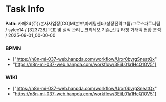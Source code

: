 # Task Info

**Path:** 카페24(주)\본사사업장\[CG]MI본부\마케팅센터\성장전략그룹\그로스파트너팀 / sylee14 / [323728] 목표 및 실적 관리 _ 크리테오 기존_신규 타겟 거래액 현황 분석 / 2025-09-01_00-00-00

### BPMN
- ["https://n8n-mi-037-web.hanpda.com/workflow/Urxr0byrgSneatQx"
- "https://n8n-mi-037-web.hanpda.com/workflow/3EiiL01a1HcQ1OV5"]

### WIKI
- ["https://n8n-mi-037-web.hanpda.com/workflow/Urxr0byrgSneatQx"
- "https://n8n-mi-037-web.hanpda.com/workflow/3EiiL01a1HcQ1OV5"]

